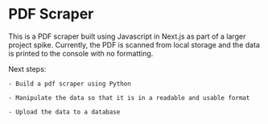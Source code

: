 # PDF Scraper

This is a PDF scraper built using Javascript in Next.js as part of a larger project spike. Currently, the PDF is scanned from local storage and the data is printed to the console with no formatting.

Next steps:

    - Build a pdf scraper using Python

    - Manipulate the data so that it is in a readable and usable format

    - Upload the data to a database
